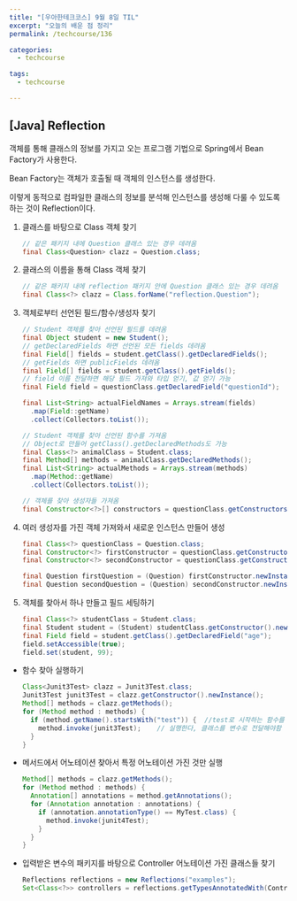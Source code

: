 ```yaml
---
title: "[우아한테크코스] 9월 8일 TIL"
excerpt: "오늘의 배운 점 정리"
permalink: /techcourse/136

categories:
  - techcourse

tags:
  - techcourse

---
```


## [Java] Reflection

객체를 통해 클래스의 정보를 가지고 오는 프로그램 기법으로 Spring에서 Bean Factory가 사용한다.

Bean Factory는 객체가 호출될 때 객체의 인스턴스를 생성한다.

이렇게 동적으로 컴파일한 클래스의 정보를 분석해 인스턴스를 생성해 다룰 수 있도록 하는 것이 Reflection이다.

1. 클래스를 바탕으로 Class 객체 찾기

   ```java
   // 같은 패키지 내에 Question 클래스 있는 경우 데려옴
   final Class<Question> clazz = Question.class;
   ```

2. 클래스의 이름을 통해 Class 객체 찾기

   ```java
   // 같은 패키지 내에 reflection 패키지 안에 Question 클래스 있는 경우 데려옴
   final Class<?> clazz = Class.forName("reflection.Question");
   ```

3. 객체로부터 선언된 필드/함수/생성자 찾기

   ```java
   // Student 객체를 찾아 선언된 필드를 데려옴
   final Object student = new Student();
   // getDeclaredFields 하면 선언된 모든 fields 데려옴
   final Field[] fields = student.getClass().getDeclaredFields(); 
   // getFields 하면 publicFields 데려옴
   final Field[] fields = student.getClass().getFields(); 
   // field 이름 전달하면 해당 필드 가져와 타입 얻기, 값 얻기 가능
   final Field field = questionClass.getDeclaredField("questionId");
   
   final List<String> actualFieldNames = Arrays.stream(fields)
     .map(Field::getName)
     .collect(Collectors.toList());
   
   // Student 객체를 찾아 선언된 함수를 가져옴
   // Object로 만들어 getClass().getDeclaredMethods도 가능
   final Class<?> animalClass = Student.class;
   final Method[] methods = animalClass.getDeclaredMethods();
   final List<String> actualMethods = Arrays.stream(methods)
     .map(Method::getName)
     .collect(Collectors.toList());
   
   // 객체를 찾아 생성자들 가져옴
   final Constructor<?>[] constructors = questionClass.getConstructors();
   
   
   ```

4. 여러 생성자를 가진 객체 가져와서 새로운 인스턴스 만들어 생성

   ```java
   final Class<?> questionClass = Question.class;
   final Constructor<?> firstConstructor = questionClass.getConstructors()[0];
   final Constructor<?> secondConstructor = questionClass.getConstructors()[1];
   
   final Question firstQuestion = (Question) firstConstructor.newInstance("gugu", "제목1", "내용1");
   final Question secondQuestion = (Question) secondConstructor.newInstance(1, "gugu", "제목2", "내용2", Date.valueOf(LocalDate.now()), 0);
   ```

5. 객체를 찾아서 하나 만들고 필드 세팅하기

   ```java
   final Class<?> studentClass = Student.class;
   final Student student = (Student) studentClass.getConstructor().newInstance();
   final Field field = student.getClass().getDeclaredField("age");
   field.setAccessible(true);
   field.set(student, 99);
   ```



- 함수 찾아 실행하기

  ```java
  Class<Junit3Test> clazz = Junit3Test.class;
  Junit3Test junit3Test = clazz.getConstructor().newInstance();
  Method[] methods = clazz.getMethods();
  for (Method method : methods) {
    if (method.getName().startsWith("test")) {	//test로 시작하는 함수를 찾아
      method.invoke(junit3Test);	// 실행한다, 클래스를 변수로 전달해야함
    }
  }
  ```

  

- 메서드에서 어노테이션 찾아서 특정 어노테이션 가진 것만 실행

  ```java
  Method[] methods = clazz.getMethods();
  for (Method method : methods) {
    Annotation[] annotations = method.getAnnotations();
    for (Annotation annotation : annotations) {
      if (annotation.annotationType() == MyTest.class) {
        method.invoke(junit4Test);
      }
    }
  }
  ```



- 입력받은 변수의 패키지를 바탕으로 Controller 어노테이션 가진 클래스들 찾기

  ```java
  Reflections reflections = new Reflections("examples");
  Set<Class<?>> controllers = reflections.getTypesAnnotatedWith(Controller.class);
  ```


